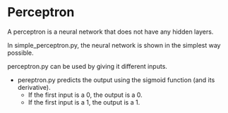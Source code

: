 # Perceptron

A perceptron is a neural network that does not have any hidden layers.

In simple_perceptron.py, the neural network is shown in the simplest way possible.

perceptron.py can be used by giving it different inputs.
  - pereptron.py predicts the output using the sigmoid function (and its derivative). 
    - If the first input is a 0, the output is a 0.
    - If the first input is a 1, the output is a 1.
